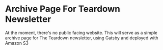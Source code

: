 # Archive Page For Teardown Newsletter
At the moment, there's no public facing website. This will serve as a simple archive
page for The Teardown newsletter, using Gatsby and deployed with Amazon S3

